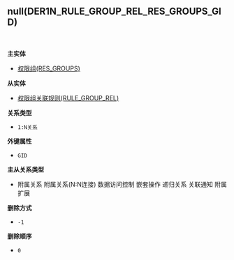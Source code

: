 ## null(DER1N_RULE_GROUP_REL_RES_GROUPS_GID) <!-- {docsify-ignore-all} -->



<br>
<p class="panel-title"><b>主实体</b></p>

* [权限组(RES_GROUPS)](module/base/res_groups)

<p class="panel-title"><b>从实体</b></p>

* [权限组关联规则(RULE_GROUP_REL)](module/base/rule_group_rel)

<p class="panel-title"><b>关系类型</b></p>

* `1:N关系`

<p class="panel-title"><b>外键属性</b></p>

* `GID`

<p class="panel-title"><b>主从关系类型</b></p>

* <i class="fa fa-check-square"/></i> 附属关系 <i class="fa fa-check-square"/></i> 附属关系(N:N连接) <i class="fa fa-check-square"/></i> 数据访问控制 <i class="fa fa-check-square"/></i> 嵌套操作 <i class="fa fa-square"/></i> 递归关系 <i class="fa fa-square"/></i> 关联通知 <i class="fa fa-square"/></i> 附属扩展

<p class="panel-title"><b>删除方式</b></p>

* `-1`

<p class="panel-title"><b>删除顺序</b></p>

* `0`
